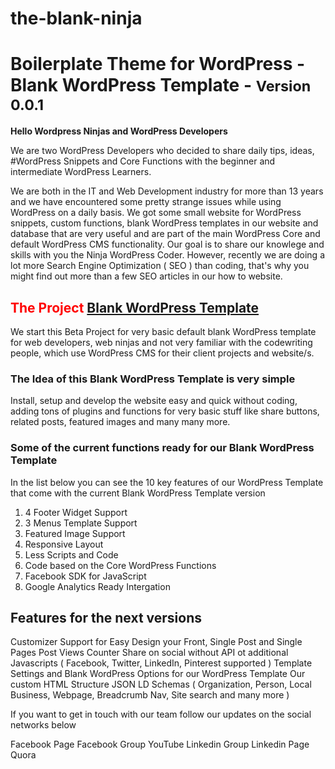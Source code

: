 # the-blank-ninja
<h1>Boilerplate Theme for WordPress - Blank WordPress Template - <small>Version 0.0.1</small></h1>

<strong>Hello Wordpress Ninjas and WordPress Developers</strong>
<p>We are two WordPress Developers who decided to share daily tips, ideas, #WordPress Snippets and Core Functions with the beginner and intermediate WordPress Learners.</p>
<p> We are both in the IT and Web Development industry for more than 13 years and we have encountered some pretty strange issues while using WordPress on a daily basis. We got some small website for WordPress snippets, custom functions, blank WordPress templates in our website and database that are very useful and are part of the main WordPress Core and default WordPress CMS functionality. Our goal is to share our knowlege and skills with you the Ninja WordPress Coder. However, recently we are doing a lot more Search Engine Optimization ( SEO ) than coding, that's why you might find out more than a few SEO articles in our how to website.</p>

<h2><span style="color:red;">The Project</span> <strong><a href="#bwt">Blank WordPress Template</a></strong></h2>

<p>We start this Beta Project for very basic default blank WordPress template for web developers, web ninjas and not very familiar with the codewriting people, which use WordPress CMS for their client projects and website/s.</p>

<h3>The Idea of this Blank WordPress Template is very simple</h3>
<p>Install, setup and develop the website easy and quick without coding, adding tons of plugins and functions for very basic stuff like share buttons, related  posts, featured images and many many more.</p>

<h3>Some of the current functions ready for our Blank WordPress Template</h3>
<p>In the list below you can see the 10 key features of our WordPress Template that come with the current Blank WordPress Template version</p>
<ol id="bwt">
  <li>4 Footer Widget Support</li>
  <li>3 Menus Template Support</li>
  <li>Featured Image Support</li>
  <li>Responsive Layout</li>
  <li>Less Scripts and Code</li>
  <li>Code based on the Core WordPress Functions</li>
  <li>Facebook SDK for JavaScript</li>
	<li>Google Analytics Ready Intergation</li>
</ol>

<h2>Features for the next versions</h2>

Customizer Support for Easy Design your Front, Single Post and Single Pages
Post Views Counter
Share on social without API ot additional Javascripts ( Facebook, Twitter,  LinkedIn, Pinterest supported )
Template  Settings and Blank WordPress Options for our WordPress Template
Our custom HTML Structure
JSON LD Schemas ( Organization, Person, Local Business, Webpage, Breadcrumb Nav, Site search and many more )




If you want to get in touch with our team follow our updates on the social networks below

Facebook Page
Facebook Group
YouTube
Linkedin Group
Linkedin Page
Quora


